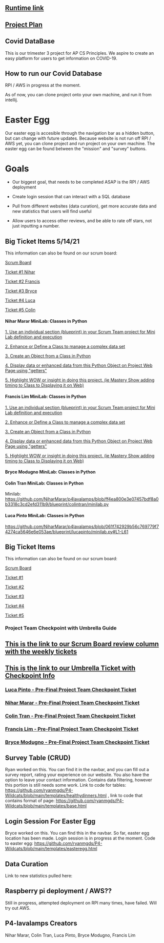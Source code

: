 

## [Runtime link](https://lavalamps.nighthawkcodingsociety.com/#about)
## [Project Plan](https://docs.google.com/document/d/1jFsNd60ciywY2JGjk6y6JcO2YbzQW44f9djSQCLXTu0/edit)


## Covid DataBase
This is our trimester 3 project for AP CS Principles. We aspire to create an easy platform for users to get information on COVID-19.

## How to run our Covid Database
RPI / AWS in progress at the moment.

As of now, you can clone project onto your own machine, and run it from intellij.

# Easter Egg
Our easter egg is accesible through the navigation bar as a hidden button, but can change with future updates. Because website is not run off RPI / AWS yet, you can clone project and run project on your own machine. The easter egg can be found between the "mission" and "survey" buttons.

# Goals
- Our biggest goal, that needs to be completed ASAP is the RPI / AWS deployment

- Create login session that can interact with a SQL database

- Pull from different websites (data curation), get more accurate data and new statistics that users will find useful

- Allow users to access other reviews, and be able to rate off stars, not just inputting a number.




## Big Ticket Items   5/14/21
This information can also be found on our scrum board: 

[Scrum Board](https://github.com/NiharMarar/p4lavalamps/projects/1)

[Ticket #1 Nihar](https://github.com/NiharMarar/p4lavalamps/projects/1#card-57811623)

[Ticket #2 Francis](https://github.com/NiharMarar/p4lavalamps/projects/1#card-61065965)

[Ticket #3 Bryce](https://github.com/NiharMarar/p4lavalamps/projects/1#card-57811778)

[Ticket #4 Luca](https://github.com/NiharMarar/p4lavalamps/projects/1#card-60907196)

[Ticket #5 Colin](https://github.com/NiharMarar/p4lavalamps/projects/1#card-57811559)


#### Nihar Marar MiniLab: Classes in Python

[1. Use an individual section (blueprint) in your Scrum Team project for Mini Lab definition and execution](https://github.com/NiharMarar/p4lavalamps/blob/3302274eb12c352aaf25b50fe64f07b1ff4dad23/blueprint/nihgarmarar/minilab_NM.py#L3-L17)

[2. Enhance or Define a Class to manage a complex data set](https://github.com/NiharMarar/p4lavalamps/blob/3302274eb12c352aaf25b50fe64f07b1ff4dad23/blueprint/nihgarmarar/minilab_NM.py#L20-L28)

[3. Create an Object from a Class in Python](https://github.com/NiharMarar/p4lavalamps/blob/3302274eb12c352aaf25b50fe64f07b1ff4dad23/blueprint/nihgarmarar/minilab_NM.py#L31-L36)

[4. Display data or enhanced data from this Python Object on Project Web Page using "getters"](https://github.com/NiharMarar/p4lavalamps/blob/3302274eb12c352aaf25b50fe64f07b1ff4dad23/blueprint/nihgarmarar/minilab_NM.py#L39-L55)

[5. Highlight WOW or insight in doing this project.  (ie Mastery Show adding timing to Class to Displaying it on Web)](https://github.com/NiharMarar/p4lavalamps/blob/3302274eb12c352aaf25b50fe64f07b1ff4dad23/blueprint/nihgarmarar/minilab_NM.py#L59-L66)

#### Francis Lim MiniLab: Classes in Python

[1. Use an individual section (blueprint) in your Scrum Team project for Mini Lab definition and execution](https://github.com/NiharMarar/p4lavalamps/blob/d982d05143d29c7d44706dd7c7ba90158b1df79b/blueprint/francislim/minilab_FL.py#L2-L17)

[2. Enhance or Define a Class to manage a complex data set](https://github.com/NiharMarar/p4lavalamps/blob/d982d05143d29c7d44706dd7c7ba90158b1df79b/blueprint/francislim/minilab_FL.py#L20-L28)

[3. Create an Object from a Class in Python](https://github.com/NiharMarar/p4lavalamps/blob/d982d05143d29c7d44706dd7c7ba90158b1df79b/blueprint/francislim/minilab_FL.py#L31-L36)

[4. Display data or enhanced data from this Python Object on Project Web Page using "getters"](https://github.com/NiharMarar/p4lavalamps/blob/d982d05143d29c7d44706dd7c7ba90158b1df79b/blueprint/francislim/minilab_FL.py#L39-L55)

[5. Highlight WOW or insight in doing this project.  (ie Mastery Show adding timing to Class to Displaying it on Web)](https://github.com/NiharMarar/p4lavalamps/blob/d982d05143d29c7d44706dd7c7ba90158b1df79b/blueprint/francislim/minilab_FL.py#L59-L65)

#### Bryce Modugno MiniLab: Classes in Python
#### Colin Tran MiniLab: Classes in Python

Minilab: https://github.com/NiharMarar/p4lavalamps/blob/ff4ea800e3e07457bdf8a0b3318c3cd2efd311b9/blueprint/colintran/minilab.py

#### Luca Pinto MiniLab: Classes in Python
https://github.com/NiharMarar/p4lavalamps/blob/061f742929b56c769779f74274ca5646e6e053ae/blueprint/lucapinto/minilab.py#L1-L61


## Big Ticket Items
This information can also be found on our scrum board: 

[Scrum Board](https://github.com/NiharMarar/p4lavalamps/projects/1)

[Ticket #1](https://github.com/NiharMarar/p4lavalamps/projects/1#card-57811754)

[Ticket #2](https://github.com/NiharMarar/p4lavalamps/projects/1#card-57811761)

[Ticket #3](https://github.com/NiharMarar/p4lavalamps/projects/1#card-57811778)

[Ticket #4](https://github.com/NiharMarar/p4lavalamps/projects/1#card-57811783)

[Ticket #5](https://github.com/NiharMarar/p4lavalamps/projects/1#card-57811796)


### Project Team Checkpoint with Umbrella Guide

## [This is the link to our Scrum Board review column with the weekly tickets](https://github.com/NiharMarar/p4lavalamps/projects/1#column-14401065)

## [This is the link to our Umbrella Ticket with Checkpoint Info](https://github.com/NiharMarar/p4lavalamps/issues/18)

### [Luca Pinto - Pre-Final Project Team Checkpoint Ticket](https://github.com/NiharMarar/p4lavalamps/issues/17)
### [Nihar Marar - Pre-Final Project Team Checkpoint Ticket](https://github.com/NiharMarar/p4lavalamps/issues/16)
### [Colin Tran - Pre-Final Project Team Checkpoint Ticket](https://github.com/NiharMarar/p4lavalamps/issues/14)
### [Francis Lim - Pre-Final Project Team Checkpoint Ticket](https://github.com/NiharMarar/p4lavalamps/issues/3)
### [Bryce Modugno - Pre-Final Project Team Checkpoint Ticket](https://github.com/NiharMarar/p4lavalamps/issues/19)



## Survey Table (CRUD)
Ryan worked on this. You can find it in the navbar, and you can fill out a survey report, rating your experience on our website. You also have the option to leave your contact information. Contains data filtering, however this portion is still needs some work. Link to code for tables: https://github.com/ryanmgds/P4-Wildcats/blob/main/templates/healthydinners.html , link to code that contains format of page: https://github.com/ryanmgds/P4-Wildcats/blob/main/templates/base.html

## Login Session For Easter Egg
Bryce worked on this. You can find this in the navbar. So far, easter egg location has been made. Login session is in progress at the moment. Code to easter egg: https://github.com/ryanmgds/P4-Wildcats/blob/main/templates/easteregg.html 

## Data Curation
Link to new statistics pulled here:

## Raspberry pi deployment / AWS??
Still in progress, attempted deployment on RPI many times, have failed. Will try out AWS.

## P4-lavalamps Creators
Nihar Marar, Colin Tran, Luca Pinto, Bryce Modugno, Francis Lim





